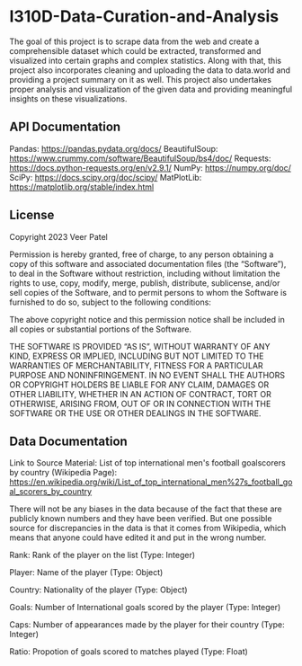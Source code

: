 # I310D-Data-Curation-and-Analysis

The goal of this project is to scrape data from the web and create a comprehensible dataset which could be extracted, transformed and visualized into certain graphs and complex statistics. Along with that, this project also incorporates cleaning and uploading the data to data.world and providing a project summary on it as well. This project also undertakes proper analysis and visualization of the given data and providing meaningful insights on these visualizations.

## API Documentation

Pandas: https://pandas.pydata.org/docs/
BeautifulSoup: https://www.crummy.com/software/BeautifulSoup/bs4/doc/
Requests: https://docs.python-requests.org/en/v2.9.1/
NumPy: https://numpy.org/doc/
SciPy: https://docs.scipy.org/doc/scipy/
MatPlotLib: https://matplotlib.org/stable/index.html

## License

Copyright 2023 Veer Patel

Permission is hereby granted, free of charge, to any person obtaining a copy of this software and associated documentation files (the “Software”), to deal in the Software without restriction, including without limitation the rights to use, copy, modify, merge, publish, distribute, sublicense, and/or sell copies of the Software, and to permit persons to whom the Software is furnished to do so, subject to the following conditions:

The above copyright notice and this permission notice shall be included in all copies or substantial portions of the Software.

THE SOFTWARE IS PROVIDED “AS IS”, WITHOUT WARRANTY OF ANY KIND, EXPRESS OR IMPLIED, INCLUDING BUT NOT LIMITED TO THE WARRANTIES OF MERCHANTABILITY, FITNESS FOR A PARTICULAR PURPOSE AND NONINFRINGEMENT. IN NO EVENT SHALL THE AUTHORS OR COPYRIGHT HOLDERS BE LIABLE FOR ANY CLAIM, DAMAGES OR OTHER LIABILITY, WHETHER IN AN ACTION OF CONTRACT, TORT OR OTHERWISE, ARISING FROM, OUT OF OR IN CONNECTION WITH THE SOFTWARE OR THE USE OR OTHER DEALINGS IN THE SOFTWARE.

## Data Documentation

Link to Source Material:
List of top international men's football goalscorers by country (Wikipedia Page): https://en.wikipedia.org/wiki/List_of_top_international_men%27s_football_goal_scorers_by_country

There will not be any biases in the data because of the fact that these are publicly known numbers and they have been verified. But one possible source for discrepancies in the data is that it comes from Wikipedia, which means that anyone could have edited it and put in the wrong number.

Rank: Rank of the player on the list (Type: Integer)

Player: Name of the player (Type: Object)

Country: Nationality of the player (Type: Object)

Goals: Number of International goals scored by the player (Type: Integer)

Caps: Number of appearances made by the player for their country (Type: Integer)

Ratio: Propotion of goals scored to matches played (Type: Float)
